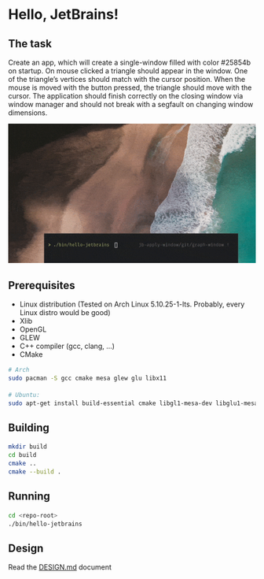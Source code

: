 # Hello, JetBrains!

## The task

Create an app, which will create a single-window filled with color #25854b on startup. On mouse clicked a triangle should appear in the window. One of the triangle’s vertices should match with the cursor position. When the mouse is moved with the button pressed, the triangle should move with the cursor. The application should finish correctly on the closing window via window manager and should not break with a segfault on changing window dimensions.

![usage](./utility/usage.gif)

## Prerequisites

- Linux distribution 
  (Tested on Arch Linux 5.10.25-1-lts. Probably, every Linux distro would be good)
- Xlib
- OpenGL
- GLEW
- C++ compiler (gcc, clang, ...)
- CMake

```bash
# Arch
sudo pacman -S gcc cmake mesa glew glu libx11

# Ubuntu:
sudo apt-get install build-essential cmake libgl1-mesa-dev libglu1-mesa-dev libgl-dev libglew-dev libx11-dev
```

## Building

```bash
mkdir build
cd build
cmake ..
cmake --build .
```

## Running

```bash
cd <repo-root>
./bin/hello-jetbrains
```

## Design

Read the [DESIGN.md](./DESIGN.md) document
